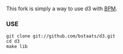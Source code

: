 This fork is simply a way to use d3 with [BPM](http://www.getbpm.org).

### USE
    git clone git://github.com/bstaats/d3.git
    cd d3
    make lib
